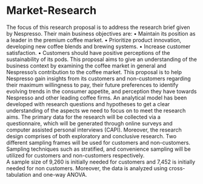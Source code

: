 # Market-Research
The focus of this research proposal is to address the research brief given by Nespresso. Their main 
business objectives are: 
• Maintain its position as a leader in the premium coffee market. 
• Prioritize product innovation, developing new coffee blends and brewing systems. 
• Increase customer satisfaction. 
• Customers should have positive perceptions of the sustainability of its pods. 
This proposal aims to give an understanding of the business context by examining the coffee market 
in general and Nespresso’s contribution to the coffee market. This proposal is to help Nespresso gain 
insights from its customers and non-customers regarding their maximum willingness to pay, their 
future preferences to identify evolving trends in the consumer appetite, and perception they have 
towards Nespresso and other leading coffee firms. 
An analytical model has been developed with research questions and hypotheses to get a clear 
understanding of the aspects we need to focus on to meet the research aims. The primary data for 
the research will be collected via a questionnaire, which will be generated through online surveys 
and computer assisted personal interviews (CAPI). 
Moreover, the research design comprises of both exploratory and conclusive research. Two different 
sampling frames will be used for customers and non-customers. Sampling techniques such as 
stratified, and convenience sampling will be utilized for customers and non-customers respectively.  
A sample size of 9,260 is initially needed for customers and 7,452 is initially needed for non
customers. Moreover, the data is analyzed using cross-tabulation and one-way ANOVA. 

